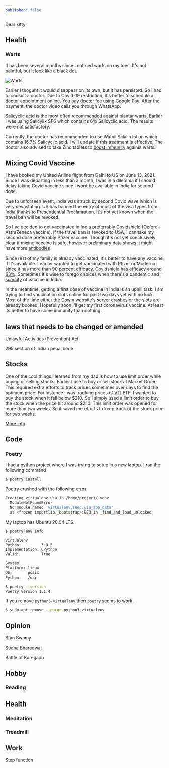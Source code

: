 ```yaml
---
published: false
---
```


Dear kitty

## Health

### Warts

It has been several months since I noticed warts on my toes. It's not paintful, but it look like a black dot. 

![Warts](https://i.imgur.com/dSoZ3Hm.jpg)

Earlier I thoguht it would disappear on its own, but it has persisted. So I had to consult a doctor. Due to Covid-19 restriction, it's better to schedule a doctor appointment online. You pay doctor fee using [Google Pay](https://en.wikipedia.org/wiki/Google_Pay). After the payment,  the doctor video calls you through WhatsApp. 

Salicyclic acid is the most often recommended against plantar warts. Earlier I was using Salicylix SF6 which contains 6% Salicyclic acid. The results were not satisfactory. 

Currently, the doctor has recommended to use Watnil Salalin lotion which contains 16.7% Salicyclic acid. I will update if this treatment is effective. The doctor also advised to take Zinc tablets to [boost immunity](https://www.ouh.nhs.uk/patient-guide/leaflets/files/14029Pzinc.pdf) against warts.

## Mixing Covid Vaccine

I have booked my United Ariline flight from Delhi to US on June 13, 2021. Since I was departing in less than a month, I was in a dilemma if I should delay taking Covid vaccine since I wont be available in India for second dose. 

Due to unforseen event, India was struck by second Covid wave which is very devastating. US has banned the entry of most of the visa types from India thanks to [Presendential Proclamation](https://www.whitehouse.gov/briefing-room/presidential-actions/2021/04/30/a-proclamation-on-the-suspension-of-entry-as-nonimmigrants-of-certain-additional-persons-who-pose-a-risk-of-transmitting-coronavirus-disease-2019/). It's not yet known when the travel ban will be revoked. 

So I've decided to get vaccinated in India preferrably Covidshield (Oxford–AstraZeneca vaccine). If the travel ban is revoked to USA, I can take my second dose preferrably Pfizer vaccine. Though it's not yet conclusively clear if mixing vaccine is safe, however preliminary data shows it might have more [antibodies](https://www.nature.com/articles/d41586-021-01359-3)


Since rest of my family is already vaccinated, it's better to have any vaccine if it's available. 
I earlier wanted to get vaccinated with Pfizer or Moderna since it has more than 90 percent efficacy. Covidshield has [efficacy around 63%](https://www.who.int/news-room/feature-stories/detail/the-oxford-astrazeneca-covid-19-vaccine-what-you-need-to-know). Sometimes it's wise to forego choices when there's a pandemic and [scarcity](https://www.fortuneindia.com/macro/scarcity-hit-india-looks-for-imported-vaccines/105492) of vaccine in India.

In the meantime, getting a first dose of vaccine in India is an uphill task. I am trying to find vaccination slots online for past two days yet with no luck. Most of the time either the [Cowin](https://www.cowin.gov.in/) website's server crashes or the slots are already booked. Hopefully soon I'll get my first coronavirus vaccine. At least its better to have some immunity than nothing.


## laws that needs to be changed or amended

Unlawful Activities (Prevention) Act

295 section of Indian penal code

## Stocks

One of the cool things I learned from my dad is how to use limit order while buying or selling stocks. Earlier I use to buy or sell stock at Market Order. This required extra efforts to track prices sometimes over days to find the optimum price. For instance I was tracking prices of [VTI](https://www.nyse.com/quote/ARCX:VTI) ETF. I wanted to buy the stock when it fell below $210. So I simply used a limit order to buy the stock when the price hit around $210. This limit order was opened for more than two weeks. So it saved me efforts to keep track of the stock price for two weeks. 

[More info](https://www.schwab.com/resource-center/insights/content/mastering-the-order-types-limit-orders)

## Code

### Poetry

I had a python project where I was trying to setup in a new laptop. I ran the following command

```bash
$ poetry install
```
Poetry crashed with the following error

```bash
Creating virtualenv usa in /home/project/.venv                             
  ModuleNotFoundError                                                                             
  No module named 'virtualenv.seed.via_app_data'
  at <frozen importlib._bootstrap>:973 in _find_and_load_unlocked            
```


My laptop has Ubuntu 20.04 LTS. 

```bash
$ poetry env info

Virtualenv
Python:         3.8.5
Implementation: CPython
Valid:          True

System
Platform: linux
OS:       posix
Python:   /usr

```

```bash
$ poetry --version
Poetry version 1.1.4
```

If you remove `python3-virtualenv` then `poetry` seems to work.

```bash
$ sudo apt remove --purge python3-virtualenv
```


## Opinion 

Stan Swamy 

Sudha Bharadwaj

Battle of Koregaon

## Hobby

### Reading

## Health 

### Meditation 


### Treadmill

## Work 

Step function

